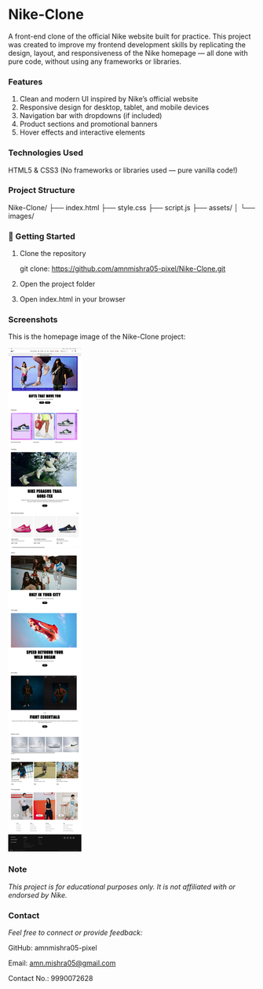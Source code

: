# Nike-Clone

A front-end clone of the official Nike website built for practice. This project was created to improve my frontend development skills by replicating the design, layout, and responsiveness of the Nike homepage — all done with pure code, without using any frameworks or libraries.


### Features

1. Clean and modern UI inspired by Nike’s official website
2. Responsive design for desktop, tablet, and mobile devices
3. Navigation bar with dropdowns (if included)
4. Product sections and promotional banners
5. Hover effects and interactive elements


### Technologies Used

HTML5 & CSS3
(No frameworks or libraries used — pure vanilla code!)


### Project Structure
Nike-Clone/
├── index.html
├── style.css
├── script.js
├── assets/
│   └── images/


### 🚀 Getting Started

1. Clone the repository

    git clone: https://github.com/amnmishra05-pixel/Nike-Clone.git

2. Open the project folder
3. Open index.html in your browser

### Screenshots
This is the homepage image of the Nike-Clone project:

![Screenshots of the Homepage of Nike](https://github.com/amnmishra05-pixel/Nike-Clone/blob/3e5d1ef90bac4191ea1cd82c406aef50ed69e46d/NIke-clone%20HomePage.jpeg)

### Note

_This project is for educational purposes only. It is not affiliated with or endorsed by Nike._

### Contact

_Feel free to connect or provide feedback:_

GitHub: amnmishra05-pixel

Email: amn.mishra05@gmail.com

Contact No.: 9990072628
